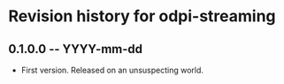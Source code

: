 # Revision history for odpi-streaming

## 0.1.0.0  -- YYYY-mm-dd

* First version. Released on an unsuspecting world.
